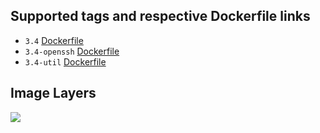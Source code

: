 ## Supported tags and respective Dockerfile links

- `3.4` [Dockerfile](https://github.com/helphi/Dockerfile-alpine/blob/master/3.4/Dockerfile)
- `3.4-openssh` [Dockerfile](https://github.com/helphi/Dockerfile-alpine/blob/master/3.4-openssh/Dockerfile)
- `3.4-util` [Dockerfile](https://github.com/helphi/Dockerfile-alpine/blob/master/3.4-util/Dockerfile)

## Image Layers

[![](https://images.microbadger.com/badges/image/helphi/alpine.svg)](http://microbadger.com/images/helphi/alpine)